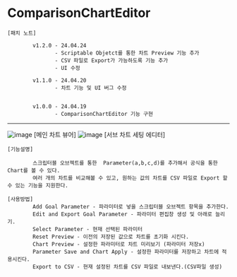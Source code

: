 # ComparisonChartEditor

    [패치 노트]

            v1.2.0 - 24.04.24
                   - Scriptable Objetct를 통한 차트 Preview 기능 추가
                   - CSV 파일로 Export가 가능하도록 기능 추가
                   - UI 수정
                   
            v1.1.0 - 24.04.20
                   - 차트 기능 및 UI 버그 수정
                   
            
            v1.0.0 - 24.04.19
                   - ComparisonChartEditor 기능 구현

-------------------------------------------------------------------------------------
![image](https://github.com/kastro723/ComparisonChartEditor/assets/55536937/759d391e-a9df-44a9-b8a3-6889f0c2777b)
[메인 차트 뷰어]
![image](https://github.com/kastro723/ComparisonChartEditor/assets/55536937/132240be-7e63-4ab9-b743-bd20b603ba9f)
[서브 차트 세팅 에디터]


    [기능설명]
    
            스크립터블 오브젝트를 통한  Parameter(a,b,c,d)를 추가해서 공식을 통한 Chart를 볼 수 있다.
            여러 개의 차트를 비교해볼 수 있고, 원하는 값의 차트를 CSV 파일로 Export 할 수 있는 기능을 지원한다.

    [사용방법]
            Add Goal Parameter - 파라미터로 넣을 스크립터블 오브젝트 항목을 추가한다.
            Edit and Export Goal Parameter - 파라미터 편집창 생성 및 아래로 늘리기.
            Select Parameter - 현재 선택된 파라미터
            Reset Preview - 이전의 저장된 값으로 차트를 초기화 시킨다.
            Chart Preview - 설정한 파라미터로 차트 미리보기 (파라미터 저장x)
            Parameter Save and Chart Apply - 설정한 파라미터를 저장하고 차트에 적용시킨다.
            Export to CSV - 현재 설정된 차트를 CSV 파일로 내보낸다.(CSV파일 생성)
  
            
